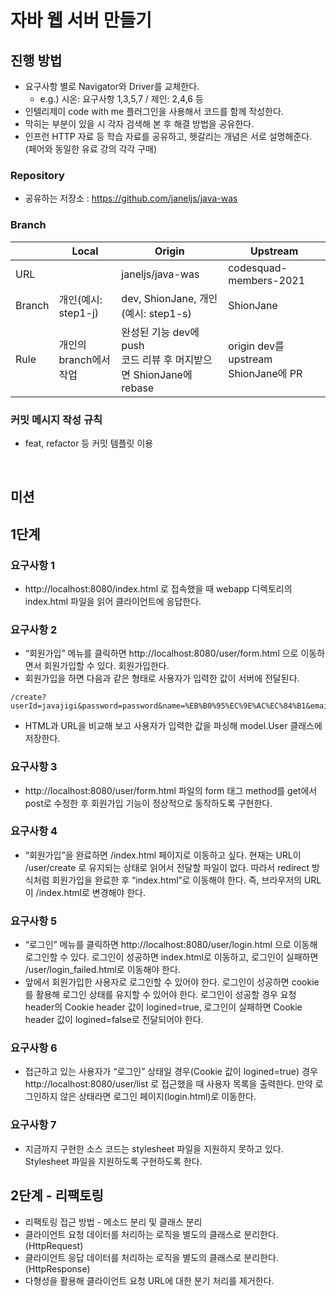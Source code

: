 
# 자바 웹 서버 만들기

## 진행 방법
- 요구사항 별로 Navigator와 Driver를 교체한다.
  - e.g.) 시온: 요구사항 1,3,5,7 / 제인: 2,4,6 등
- 인텔리제이 code with me 플러그인을 사용해서 코드를 함께 작성한다.
- 막히는 부분이 있을 시 각자 검색해 본 후 해결 방법을 공유한다.
- 인프런 HTTP 자료 등 학습 자료를 공유하고, 헷갈리는 개념은 서로 설명해준다. (페어와 동일한 유료 강의 각각 구매)

### Repository
- 공유하는 저장소 : https://github.com/janeljs/java-was

### Branch
||Local|Origin|Upstream|
|---|---|---|---|
|URL|  |janeljs/java-was|codesquad-members-2021|
|Branch|개인(예시: step1-j) |dev, ShionJane, 개인(예시: step1-s)|ShionJane|
|Rule|개인의 branch에서 작업|완성된 기능 dev에 push <br/> 코드 리뷰 후 머지받으면 ShionJane에 rebase|origin dev를 upstream ShionJane에 PR|

### 커밋 메시지 작성 규칙
- feat, refactor 등 커밋 템플릿 이용

<br/>

## 미션
## 1단계
### 요구사항 1
- http://localhost:8080/index.html 로 접속했을 때 webapp 디렉토리의 index.html 파일을 읽어 클라이언트에 응답한다.

### 요구사항 2
- “회원가입” 메뉴를 클릭하면 http://localhost:8080/user/form.html 으로 이동하면서 회원가입할 수 있다. 회원가입한다.
- 회원가입을 하면 다음과 같은 형태로 사용자가 입력한 값이 서버에 전달된다.
```
/create?userId=javajigi&password=password&name=%EB%B0%95%EC%9E%AC%EC%84%B1&email=javajigi%40slipp.net
```
- HTML과 URL을 비교해 보고 사용자가 입력한 값을 파싱해 model.User 클래스에 저장한다.

### 요구사항 3
- http://localhost:8080/user/form.html 파일의 form 태그 method를 get에서 post로 수정한 후 회원가입 기능이 정상적으로 동작하도록 구현한다.

### 요구사항 4
- “회원가입”을 완료하면 /index.html 페이지로 이동하고 싶다. 현재는 URL이 /user/create 로 유지되는 상태로 읽어서 전달할 파일이 없다. 따라서 redirect 방식처럼 회원가입을 완료한 후 “index.html”로 이동해야 한다. 즉, 브라우저의 URL이 /index.html로 변경해야 한다.

### 요구사항 5
- “로그인” 메뉴를 클릭하면 http://localhost:8080/user/login.html 으로 이동해 로그인할 수 있다. 로그인이 성공하면 index.html로 이동하고, 로그인이 실패하면 /user/login_failed.html로 이동해야 한다.
- 앞에서 회원가입한 사용자로 로그인할 수 있어야 한다. 로그인이 성공하면 cookie를 활용해 로그인 상태를 유지할 수 있어야 한다. 로그인이 성공할 경우 요청 header의 Cookie header 값이 logined=true, 로그인이 실패하면 Cookie header 값이 logined=false로 전달되어야 한다.

### 요구사항 6
- 접근하고 있는 사용자가 “로그인” 상태일 경우(Cookie 값이 logined=true) 경우 http://localhost:8080/user/list 로 접근했을 때 사용자 목록을 출력한다. 만약 로그인하지 않은 상태라면 로그인 페이지(login.html)로 이동한다.

### 요구사항 7
- 지금까지 구현한 소스 코드는 stylesheet 파일을 지원하지 못하고 있다. Stylesheet 파일을 지원하도록 구현하도록 한다.

## 2단계 - 리팩토링

- 리팩토링 접근 방법 - 메소드 분리 및 클래스 분리
- 클라이언트 요청 데이터를 처리하는 로직을 별도의 클래스로 분리한다.(HttpRequest)
- 클라이언트 응답 데이터를 처리하는 로직을 별도의 클래스로 분리한다.(HttpResponse)
- 다형성을 활용해 클라이언트 요청 URL에 대한 분기 처리를 제거한다.
